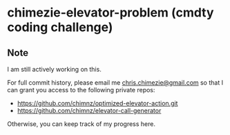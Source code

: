 # chimezie-elevator-problem (cmdty coding challenge)

## Note
I am still actively working on this.

For full commit history, please email me <chris.chimezie@gmail.com>
so that I can grant you access to the following private repos:
* https://github.com/chimnz/optimized-elevator-action.git
* https://github.com/chimnz/elevator-call-generator

Otherwise, you can keep track of my progress here.
